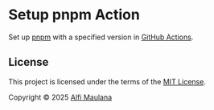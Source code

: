 # Setup pnpm Action

Set up [pnpm](https://pnpm.io/) with a specified version in [GitHub Actions](https://github.com/features/actions).

## License

This project is licensed under the terms of the [MIT License](./LICENSE).

Copyright © 2025 [Alfi Maulana](https://github.com/threeal)
